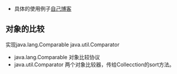 * 具体的使用例子[自己博客](https://exfly.github.io/post/java/collectionslearn/)

## 对象的比较
实现java.lang.Comparable java.util.Comparator
* java.lang.Comparable 对象比较协议
* java.util.Comparator 两个对象比较器，传给Collecction的sort方法。
